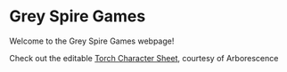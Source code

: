 # Grey Spire Games 
Welcome to the Grey Spire Games webpage!

Check out the editable [Torch Character Sheet](\torchCharSheet.html), courtesy of Arborescence

